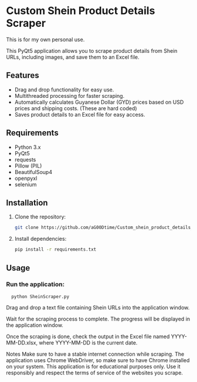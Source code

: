 # Custom Shein Product Details Scraper
This is for my own personal use.

This PyQt5 application allows you to scrape product details from Shein URLs, including images, and save them to an Excel file.

## Features

- Drag and drop functionality for easy use.
- Multithreaded processing for faster scraping.
- Automatically calculates Guyanese Dollar (GYD) prices based on USD prices and shipping costs. (These are hard coded)
- Saves product details to an Excel file for easy access.

## Requirements

- Python 3.x
- PyQt5
- requests
- Pillow (PIL)
- BeautifulSoup4
- openpyxl
- selenium

## Installation

1. Clone the repository:

   ```bash
   git clone https://github.com/aG00Dtime/Custom_shein_product_details_scraper.git
2. Install dependencies:

    ```bash
    pip install -r requirements.txt
## Usage

### Run the application:
    
      python SheinScraper.py

Drag and drop a text file containing Shein URLs into the application window.

Wait for the scraping process to complete. The progress will be displayed in the application window.

Once the scraping is done, check the output in the Excel file named YYYY-MM-DD.xlsx, where YYYY-MM-DD is the current date.

Notes
Make sure to have a stable internet connection while scraping.
The application uses Chrome WebDriver, so make sure to have Chrome installed on your system.
This application is for educational purposes only. Use it responsibly and respect the terms of service of the websites you scrape.